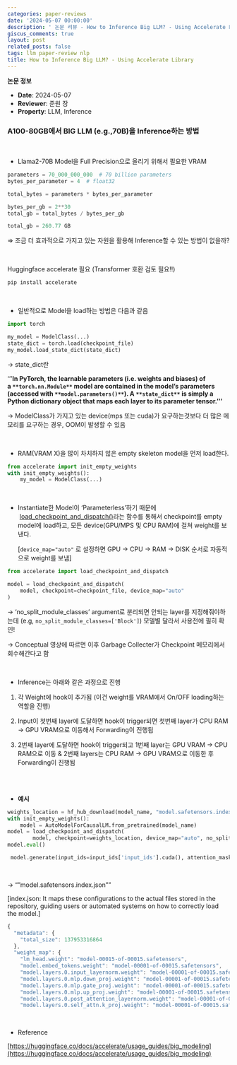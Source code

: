 ```yaml
---
categories: paper-reviews
date: '2024-05-07 00:00:00'
description: ' 논문 리뷰 - How to Inference Big LLM? - Using Accelerate Library'
giscus_comments: true
layout: post
related_posts: false
tags: llm paper-review nlp
title: How to Inference Big LLM? - Using Accelerate Library
---
```


**논문 정보**
- **Date**: 2024-05-07
- **Reviewer**: 준원 장
- **Property**: LLM, Inference

### A100-80GB에서 BIG LLM (e.g.,70B)을 Inference하는 방법

<br/>

- Llama2-70B Model을 Full Precision으로 올리기 위해서 필요한 VRAM

```python
parameters = 70_000_000_000  # 70 billion parameters
bytes_per_parameter = 4  # float32

total_bytes = parameters * bytes_per_parameter

bytes_per_gb = 2**30
total_gb = total_bytes / bytes_per_gb

total_gb = 260.77 GB

```

⇒ 조금 더 효과적으로 가지고 있는 자원을 활용해 Inference할 수 있는 방법이 없을까?

<br/>

Huggingface accelerate 필요 (Transformer 호환 검토 필요!!)

```python
pip install accelerate

```

<br/>

- 일반적으로 Model을 load하는 방법은 다음과 같음

```python
import torch

my_model = ModelClass(...)
state_dict = torch.load(checkpoint_file)
my_model.load_state_dict(state_dict)

```

→ state_dict란

‘’’**In PyTorch, the learnable parameters (i.e. weights and biases) of a **`**torch.nn.Module**`** model are contained in the model’s parameters (accessed with **`**model.parameters()**`**). A **`**state_dict**`** is simply a Python dictionary object that maps each layer to its parameter tensor.’’’**

→ ModelClass가 가지고 있는 device(mps 또는 cuda)가 요구하는것보다 더 많은 메모리를 요구하는 경우, OOM이 발생할 수 있음

<br/>

- RAM(VRAM X)을 많이 차치하지 않은 empty skeleton model을 먼저 load한다.

```python
from accelerate import init_empty_weights
with init_empty_weights():
    my_model = ModelClass(...)

```

<br/>

- Instantiate한 Model이 ‘Parameterless’하기 때문에  [load_checkpoint_and_dispatch()](https://huggingface.co/docs/accelerate/v0.29.2/en/package_reference/big_modeling#accelerate.load_checkpoint_and_dispatch)라는 함수를 통해서 checkpoint를 empty model에 load하고, 모든 device(GPU/MPS 및 CPU RAM)에 걸쳐 weight를 보낸다.

	[`device_map="auto"` 로 설정하면 GPU → CPU → RAM → DISK 순서로 자동적으로 weight를 보냄]

```python
from accelerate import load_checkpoint_and_dispatch

model = load_checkpoint_and_dispatch(
    model, checkpoint=checkpoint_file, device_map="auto"
)

```

→ ‘no_split_module_classes’ argument로 분리되면 안되는 layer를 지정해줘야하는데 (e.g, `no_split_module_classes=['Block']`) 모델별 달라서 사용전에 필히 확인!

→ Conceptual 영상에 따르면 이후 Garbage Collecter가 Checkpoint 메모리에서 회수해간다고 함

<br/>

- Inference는 아래와 같은 과정으로 진행

1. 각 Weight에 hook이 추가됨 (이건 weight를 VRAM에서 On/OFF loading하는 역할을 진행)

1. Input이 첫번째 layer에 도달하면 hook이 trigger되면 첫번째 layer가 CPU RAM → GPU VRAM으로 이동해서 Forwarding이 진행됨

1. 2번째 layer에 도달하면 hook이 trigger되고 1번째 layer는 GPU VRAM → CPU RAM으로 이동 & 2번째 layers는 CPU RAM → GPU VRAM으로 이동한 후 Forwarding이 진행됨

<br/>

<br/>

- **예시**

```python
weights_location = hf_hub_download(model_name, "model.safetensors.index.json")
with init_empty_weights():
    model = AutoModelForCausalLM.from_pretrained(model_name)
model = load_checkpoint_and_dispatch(
        model, checkpoint=weights_location, device_map="auto", no_split_module_classes=["LlamaDecoderLayer"], dtype=torch.float16)
model.eval()

 model.generate(input_ids=input_ids['input_ids'].cuda(), attention_mask=input_ids['attention_mask'].cuda())

```

<br/>

→ “”model.safetensors.index.json””

[index.json: It maps these configurations to the actual files stored in the repository, guiding users or automated systems on how to correctly load the model.]

```javascript
{
  "metadata": {
    "total_size": 137953316864
  },
  "weight_map": {
    "lm_head.weight": "model-00015-of-00015.safetensors",
    "model.embed_tokens.weight": "model-00001-of-00015.safetensors",
    "model.layers.0.input_layernorm.weight": "model-00001-of-00015.safetensors",
    "model.layers.0.mlp.down_proj.weight": "model-00001-of-00015.safetensors",
    "model.layers.0.mlp.gate_proj.weight": "model-00001-of-00015.safetensors",
    "model.layers.0.mlp.up_proj.weight": "model-00001-of-00015.safetensors",
    "model.layers.0.post_attention_layernorm.weight": "model-00001-of-00015.safetensors",
    "model.layers.0.self_attn.k_proj.weight": "model-00001-of-00015.safetensors",

```

<br/>

- Reference

[https://huggingface.co/docs/accelerate/usage_guides/big_modeling](https://huggingface.co/docs/accelerate/usage_guides/big_modeling)

<br/>